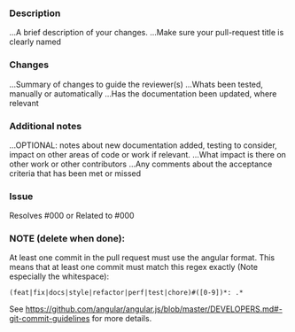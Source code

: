 ### Description
 ...A brief description of your changes.
 ...Make sure your pull-request title is clearly named

### Changes
...Summary of changes to guide the reviewer(s)
...Whats been tested, manually or automatically
...Has the documentation been updated, where relevant

### Additional notes
...OPTIONAL: notes about new documentation added, testing to consider, impact on other areas of code or work if relevant.
...What impact is there on other work or other contributors
...Any comments about the acceptance criteria that has been met or missed

### Issue
Resolves #000
or
Related to #000

### NOTE (delete when done):
At least one commit in the pull request must use the angular format.
This means that at least one commit must match this regex exactly (Note especially the whitespace):
```
(feat|fix|docs|style|refactor|perf|test|chore)#([0-9])*: .*
```
See https://github.com/angular/angular.js/blob/master/DEVELOPERS.md#-git-commit-guidelines for more details.
